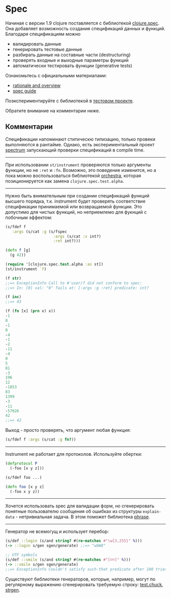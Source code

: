 # Spec

Начиная с версии 1.9 clojure поставляется с библиотекой
[clojure.spec](https://github.com/clojure/spec.alpha).
Она добавляет возможность создания спецификаций данных и функций.
Благодаря спецификациям можно

+ валидировать данные
+ генерировать тестовые данные
+ разбирать данные на составные части (destructuring)
+ проверять входные и выходные параметры функций
+ автоматически тестировать функции (generative tests)

Ознакомьтесь с официальными материалами:

+ [rationale and overview](https://clojure.org/about/spec)
+ [spec guide](https://clojure.org/guides/spec)

Поэкспериментируйте с библиотекой в [тестовом проекте](/sources/1-clojure/8-spec).

Обратите внимание на комментарии ниже.

## Комментарии

Спецификации напоминают ститическю типизацию, только провеки выполняются в рантайме.
Однако, есть экспериментальный проект [spectrum](https://github.com/arohner/spectrum)
запускающий проверки спецификаций в compile time.

***

При использовании `st/instrument` проверяются только аргументы функции, но не `:ret` и `:fn`.
Возможно, это поведение изменится, но а пока можно воспользоваться библиотекой
[orchestra](https://github.com/jeaye/orchestra), которая позиционируется как
замена `clojure.spec.test.alpha`.

***

Нужно быть внимательным при создании спецификаций функций высшего порядка, т.к. instrument
будет проверять соответствие спецификации принимаемой или возвращаемой функции.
Это допустимо для чистых функций, но неприемлемо для фукнций с побочным эффектом:

```clojure
(s/fdef f
   :args (s/cat :g (s/fspec
                     :args (s/cat :x int?)
                     :ret int?)))

(defn f [g]
  (g 42))

(require '[clojure.spec.test.alpha :as st])
(st/instrument `f)

(f str)
;;=> ExceptionInfo Call to #'user/f did not conform to spec:
;;=> In: [0] val: "0" fails at: [:args :g :ret] predicate: int?

(f inc)
;;=> 43

(f (fn [x] (prn x) x))
-1
0
-1
0
-4
-1
-2
-11
-4
0
5
81
-3
196
12
-1853
83
1399
-3
-11
-57026
42
;;=> 42
```

Выход - просто проверять, что аргумент любая функция:

```clojure
(s/fdef f :args (s/cat :g fn?))

```

***

Instrument не работает для протоколов.
Используйте обертки:

```clojure
(defprotocol P
  (-foo [x y z]))

(s/fdef foo ...)

(defn foo [x y z]
  (-foo x y z))
```

***

Хочется использовать spec для валидации форм, но сгенерировать понятные пользователю
сообщения об ошибках из структуры `explain-data` - нетривиальная задача. В этом поможет
библиотека [phrase](https://github.com/alexanderkiel/phrase).

***

Генератор не всемогущ и использует перебор:

```clojure
(s/def ::login (s/and string? #(re-matches #"\w{3,255}" %)))
(-> ::login s/gen sgen/generate) ;;=> "wbW8"

;; UTF symbols
(s/def ::smile (s/and string? #(re-matches #"[☺☹]" %)))
(-> ::smile s/gen sgen/generate)
;;=> ExceptionInfo Couldn't satisfy such-that predicate after 100 tries.
```

Существуют библиотеки генераторов, которые, например, могут по регулярному выражению
сгенерировать требуемую строку:
[test.chuck](https://github.com/gfredericks/test.chuck),
[strgen](https://github.com/miner/strgen).
